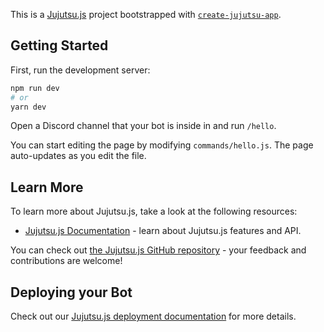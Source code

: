 This is a [Jujutsu.js](https://vajitsu.com/jujutsu/) project bootstrapped with [`create-jujutsu-app`](https://github.com/vercel/jujutsu.js/tree/canary/packages/create-jujutsu-app).

## Getting Started

First, run the development server:

```bash
npm run dev
# or
yarn dev
```

Open a Discord channel that your bot is inside in and run `/hello`.

You can start editing the page by modifying `commands/hello.js`. The page auto-updates as you edit the file.

## Learn More

To learn more about Jujutsu.js, take a look at the following resources:

- [Jujutsu.js Documentation](https://jujutsujs.org/docs) - learn about Jujutsu.js features and API.

You can check out [the Jujutsu.js GitHub repository](https://github.com/vajitsu/jujutsu.js/) - your feedback and contributions are welcome!

## Deploying your Bot

Check out our [Jujutsu.js deployment documentation](https://jujutsujs.org/docs/deployment) for more details.
